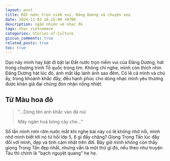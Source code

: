 ```yaml
---
layout: post
title: Đất nước trọn niềm vui, Đăng Dương và chuyện xưa
date: 2024-11-03 16:15:00 +0700
description: ngẫu nhiên về nhạc đỏ
tags: nhạc vietnamese
categories: Stories-of-Culture
giscus_comments: true
related_posts: true
toc: true
---
```


Dạo này mình hay bật đi bật lại Đất nước trọn niềm vui của Đăng Dương, hát trong chương trình Tổ quốc trong tim. Không chỉ nghe, mình còn thích nhìn Đăng Dương hát lúc đó, ánh mắt lấp lánh ánh sao đêm. Có lẽ cả mình và chú ấy, trong khoảnh khắc đấy, đều hạnh phúc cho dòng nhạc mình yêu thương được khán giả đại chúng đón nhận nồng nhiệt.

## Từ Màu hoa đỏ

> "...Dòng tên anh khắc vào đá núi
>
> Mây ngàn hoá bóng cây che..."

Số lần mình rơm rớm nước mắt khi nghe bài này có lẽ không nhớ nổi, mình nhớ mình biết tới nó từ hồi lớp 5, 6 gì đấy chăng? Giọng Trọng Tấn lúc đấy đối với mình, đẹp và tình cảm nhất trên đời. Bây giờ mình không còn thấy giọng Trọng Tấn đẹp nhất, nhưng vẫn là một thứ gì đó, nếu theo như truyện Tàu thì chính là "bạch nguyệt quang" hẹ hẹ.


